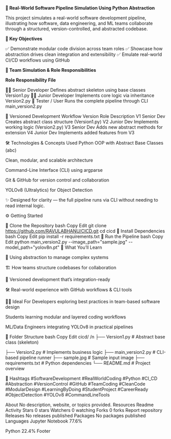 **🚀 Real-World Software Pipeline Simulation Using Python Abstraction**

This project simulates a real-world software development pipeline, illustrating how software, data engineering, and ML teams collaborate through a structured, version-controlled, and abstracted codebase.

**🎯 Key Objectives**

✅ Demonstrate modular code division across team roles 
✅ Showcase how abstraction drives clean integration and extensibility
✅ Emulate real-world CI/CD workflows using GitHub

**👥 Team Simulation & Role Responsibilities**

**Role Responsibility File**

👨‍💼 Senior Developer Defines abstract skeleton using base classes Version1.py 
👨‍💻 Junior Developer Implements core logic via inheritance Version2.py
🧪 Tester / User Runs the complete pipeline through CLI main_version2.py

🔁 Versioned Development Workflow Version Role Description V1 Senior Dev Creates abstract class structure (Version1.py) V2 Junior Dev Implements working logic (Version2.py) V3 Senior Dev Adds new abstract methods for extension V4 Junior Dev Implements added features from V3

🛠️ Technologies & Concepts Used Python OOP with Abstract Base Classes (abc)

Clean, modular, and scalable architecture

Command-Line Interface (CLI) using argparse

Git & GitHub for version control and collaboration

YOLOv8 (Ultralytics) for Object Detection

✨ Designed for clarity — the full pipeline runs via CLI without needing to read internal logic.

⚙️ Getting Started 

🔹 Clone the Repository bash Copy Edit git clone https://github.com/RAVULABHANU/CICD.git cd cicd 
🔹 Install Dependencies bash Copy Edit pip install -r requirements.txt 
🔹 Run the Pipeline bash Copy Edit python main_version2.py --image_path="sample.jpg" --model_path="yolov8n.pt" 
🧠 What You’ll Learn 

🧩 Using abstraction to manage complex systems

🏗️ How teams structure codebases for collaboration

🔄 Versioned development that’s integration-ready

🛠️ Real-world experience with GitHub workflows & CLI tools

👨‍🎓 Ideal For Developers exploring best practices in team-based software design

Students learning modular and layered coding workflows

ML/Data Engineers integrating YOLOv8 in practical pipelines

📁 Folder Structure bash Copy Edit cicd/
/n
├── Version1.py # Abstract base class (skeleton)

├── Version2.py # Implements business logic
├── main_version2.py # CLI-based pipeline runner
├── sample.jpg # Sample input image
├── requirements.txt # Python dependencies 
└── README.md # Project overview 

📌 Hashtags #SoftwareDevelopment #RealWorldCoding #Python #CI_CD #Abstraction #VersionControl #GitHub #TeamCoding #CleanCode #ModularDesign #LearningByDoing #StudentProject #CareerReady #ObjectDetection #YOLOv8 #CommandLineTools

About
No description, website, or topics provided.
Resources
 Readme
 Activity
Stars
 0 stars
Watchers
 0 watching
Forks
 0 forks
Report repository
Releases
No releases published
Packages
No packages published
Languages
Jupyter Notebook
77.6%
 
Python
22.4%
Footer
